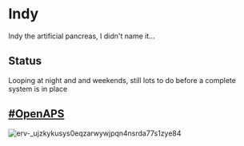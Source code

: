 # Indy
Indy the artificial pancreas, I didn't name it...

## Status
Looping at night and and weekends, still lots to do before a complete system is in place

## [#OpenAPS](https://twitter.com/hashtag/openaps?f=images&vertical=default&src=hash)

![erv-_ujzkykusys0eqzarwywjpqn4nsrda77s1zye84](https://cloud.githubusercontent.com/assets/751143/10158560/b444ed3e-6647-11e5-8466-8a57f4ce94b3.jpg)
